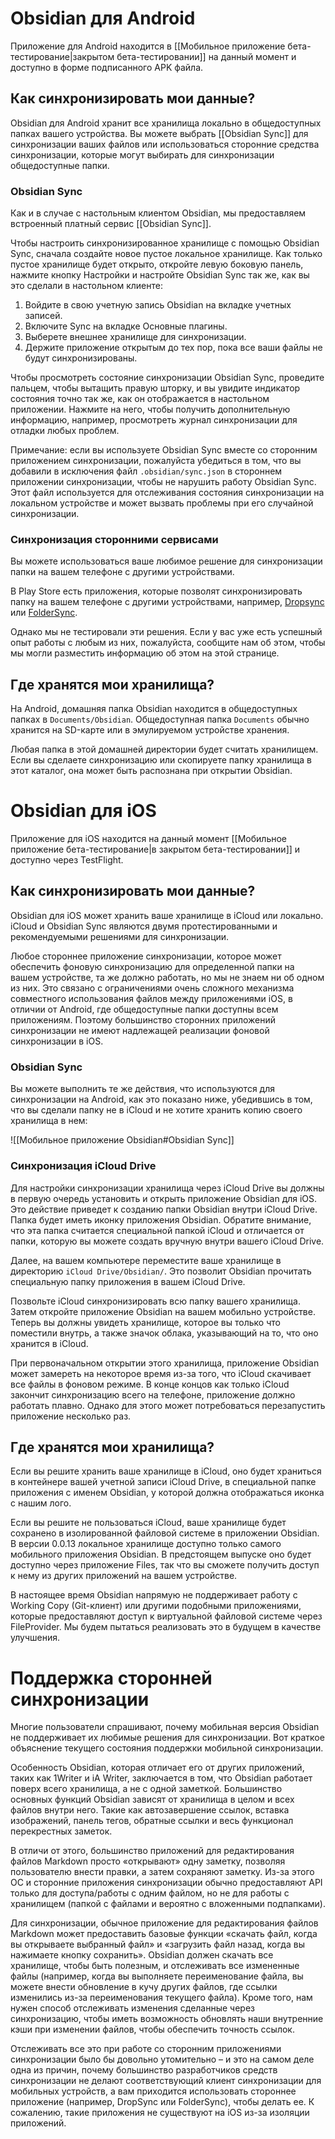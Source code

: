# Obsidian для Android

Приложение для Android находится в [[Мобильное приложение бета-тестирование|закрытом бета-тестировании]] на данный момент и доступно в форме подписанного APK файла.

## Как синхронизировать мои данные?

Obsidian для Android хранит все хранилища локально в общедоступных папках вашего устройства. Вы можете выбрать [[Obsidian Sync]] для синхронизации ваших файлов или использоваться сторонние средства синхронизации, которые могут выбирать для синхронизации общедоступные папки.

### Obsidian Sync

Как и в случае с настольным клиентом Obsidian, мы предоставляем встроенный платный сервис [[Obsidian Sync]].

Чтобы настроить синхронизированное хранилище с помощью Obsidian Sync, сначала создайте новое пустое локальное хранилище. Как только пустое хранилище будет открыто, откройте левую боковую панель, нажмите кнопку Настройки и настройте Obsidian Sync так же, как вы это сделали в настольном клиенте:

1. Войдите в свою учетную запись Obsidian на вкладке учетных записей.
2. Включите Sync на вкладке Основные плагины.
3. Выберете внешнее хранилище для синхронизации.
4. Держите приложение открытым до тех пор, пока все ваши файлы не будут синхронизированы.

Чтобы просмотреть состояние синхронизации Obsidian Sync, проведите пальцем, чтобы вытащить правую шторку, и вы увидите индикатор состояния точно так же, как он отображается в настольном приложении. Нажмите на него, чтобы получить дополнительную информацию, например, просмотреть журнал синхронизации для отладки любых проблем.

Примечание: если вы используете Obsidian Sync вместе со сторонним приложением синхронизации, пожалуйста убедиться в том, что вы добавили в исключения файл `.obsidian/sync.json` в стороннем приложении синхронизации, чтобы не нарушить работу Obsidian Sync. Этот файл используется для отслеживания состояния синхронизации на локальном устройстве и может вызвать проблемы при его случайной синхронизации.

### Синхронизация сторонними сервисами

Вы можете использоваться ваше любимое решение для синхронизации папки на вашем телефоне с другими устройствами.  

В Play Store есть приложения, которые позволят синхронизировать папку на вашем телефоне с другими устройствами, например, [Dropsync](https://play.google.com/store/apps/details?id=com.ttxapps.dropsync) или [FolderSync](https://play.google.com/store/apps/details?id=dk.tacit.android.foldersync.lite).

Однако мы не тестировали эти решения. Если у вас уже есть успешный опыт работы с любым из них, пожалуйста, сообщите нам об этом, чтобы мы могли разместить информацию об этом на этой странице.

## Где хранятся мои хранилища?

На Android, домашняя папка Obsidian находится в общедоступных папках в `Documents/Obsidian`. Общедоступная папка `Documents` обычно хранится на SD-карте или в эмулируемом устройстве хранения.

Любая папка в этой домашней директории будет считать хранилищем. Если вы сделаете синхронизацию или скопируете папку хранилища в этот каталог, она может быть распознана при открытии Obsidian.

# Obsidian для iOS

Приложение для iOS находится на данный момент [[Мобильное приложение бета-тестирование|в закрытом бета-тестировании]] и доступно через TestFlight.

## Как синхронизировать мои данные?

Obsidian для iOS может хранить ваше хранилище в iCloud или локально. iCloud и Obsidian Sync являются двумя протестированными и рекомендуемыми решениями для синхронизации. 

Любое стороннее приложение синхронизации, которое может обеспечить фоновую синхронизацию для определенной папки на вашем устройстве, та же должно работать, но мы не знаем ни об одном из них. Это связано с ограничениями очень сложного механизма совместного использования файлов между приложениями iOS, в отличии от Android, где общедоступные папки доступны всем приложениям. Поэтому большинство сторонних приложений синхронизации не имеют надлежащей реализации фоновой синхронизации в iOS.

### Obsidian Sync

Вы можете выполнить те же действия, что используются для синхронизации на Android, как это показано ниже, убедившись в том, что вы сделали папку не в iCloud и не хотите хранить копию своего хранилища в нем:

![[Мобильное приложение Obsidian#Obsidian Sync]]

### Синхронизация iCloud Drive

Для настройки синхронизации хранилища через iCloud Drive вы должны в первую очередь установить и открыть приложение Obsidian для iOS. Это действие приведет к созданию папки Obsidian  внутри iCloud Drive. Папка будет иметь иконку приложения Obsidian. Обратите внимание, что эта папка считается специальной папкой iCloud и отличается от папки, которую вы можете создать вручную внутри вашего iCloud Drive.

Далее, на вашем компьютере переместите ваше хранилище в директорию `iCloud Drive/Obsidian/`. Это позволит Obsidian прочитать специальную папку приложения в вашем iCloud Drive.

Позвольте iCloud синхронизировать всю папку вашего хранилища. Затем откройте приложение Obsidian на вашем мобильно устройстве. Теперь вы должны увидеть хранилище, которое вы только что поместили внутрь, а также значок облака, указывающий на то, что оно хранится в iCloud.

При первоначальном открытии этого хранилища, приложение Obsidian может замереть на некоторое время из-за того, что iCloud скачивает все файлы в фоновом режиме. В конце концов как только iCloud закончит синхронизацию всего на телефоне, приложение должно работать плавно. Однако для этого может потребоваться перезапустить приложение несколько раз.

## Где хранятся мои хранилища?

Если вы решите хранить ваше хранилище в iCloud, оно будет храниться в контейнере вашей учетной записи iCloud Drive, в специальной папке приложения с именем Obsidian, у которой должна отображаться иконка с нашим лого.

Если вы решите не пользоваться iCloud, ваше хранилище будет сохранено в изолированной файловой системе в приложении Obsidian. В версии 0.0.13 локальное хранилище доступно только самого мобильного приложения Obsidian. В предстоящем выпуске оно будет доступно через приложение Files, так что вы сможете получить доступ к нему из других приложений на вашем устройстве.

В настоящее время Obsidian напрямую не поддерживает работу с Working Copy (Git-клиент) или другими подобными приложениями, которые предоставляют доступ к виртуальной файловой системе через FileProvider. Мы будем пытаться реализовать это в будущем в качестве улучшения.

# Поддержка сторонней синхронизации

Многие пользователи спрашивают, почему мобильная версия Obsidian не поддерживает их любимые решения для синхронизации. Вот краткое объяснение текущего состояния поддержки мобильной синхронизации.

Особенность Obsidian, которая отличает его от других приложений, таких как 1Writer и iA Writer, заключается в том, что Obsidian работает поверх всего хранилища, а не с одной заметкой. Большинство основных функций Obsidian зависят от хранилища в целом и всех файлов внутри него. Такие как автозавершение ссылок, вставка изображений, панель тегов, обратные ссылки и весь функционал перекрестных заметок.

В отличи от этого, большинство приложений для редактирования  файлов Markdown просто «открывают» одну заметку, позволяя пользователю внести правки, а затем сохраняют заметку. Из-за этого ОС и сторонние приложения синхронизации обычно предоставляют API только для доступа/работы с одним файлом, но не для работы с хранилищем (папкой с файлами и вероятно с вложенными подпапками).

Для синхронизации, обычное приложение для редактирования файлов Markdown может предоставить базовые функции «скачать файл, когда вы открываете выбранный файл» и «загрузить файл назад, когда вы нажимаете кнопку сохранить». Obsidian должен скачать все хранилище, чтобы быть полезным, и отслеживать все измененные файлы (например, когда вы выполняете переименование файла, вы можете внести обновление в кучу других файлов, где ссылки изменились из-за переименования текущего файла). Кроме того, нам нужен способ отслеживать изменения сделанные через синхронизацию, чтобы иметь возможность обновлять наши внутренние кэши при изменении файлов, чтобы обеспечить точность ссылок.

Отслеживать все это при работе со сторонним приложениями синхронизации было бы довольно утомительно – и это на самом деле одна из причин, почему большинство разработчиков средств  синхронизации не делают соответствующий клиент синхронизации для мобильных устройств, а вам приходится использовать стороннее приложение (например, DropSync или FolderSync), чтобы делать ее. К сожалению, такие приложения не существуют на iOS из-за изоляции приложений.